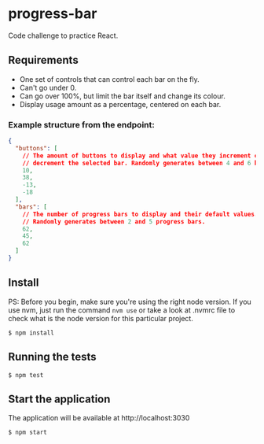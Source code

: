 # progress-bar

Code challenge to practice React.

## Requirements

* One set of controls that can control each bar on the fly.
* Can't go under 0.
* Can go over 100%, but limit the bar itself and change its colour.
* Display usage amount as a percentage, centered on each bar.

### Example structure from the endpoint:

```json
{
  "buttons": [
    // The amount of buttons to display and what value they increment or
    // decrement the selected bar. Randomly generates between 4 and 6 buttons.
    10,
    38,
    -13,
    -18
  ],
  "bars": [
    // The number of progress bars to display and their default values.
    // Randomly generates between 2 and 5 progress bars.
    62,
    45,
    62
  ]
}
```

## Install

PS: Before you begin, make sure you're using the right node version.
If you use nvm, just run the command `nvm use` or take a look at .nvmrc file to
check what is the node version for this particular project.

```
$ npm install
```

## Running the tests

```
$ npm test
```

## Start the application

The application will be available at http://localhost:3030

```
$ npm start
```
